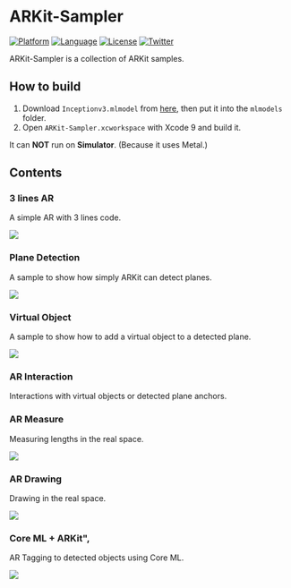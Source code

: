 # ARKit-Sampler

[![Platform](http://img.shields.io/badge/platform-ios-blue.svg?style=flat
)](https://developer.apple.com/iphone/index.action)
[![Language](http://img.shields.io/badge/language-swift-brightgreen.svg?style=flat
)](https://developer.apple.com/swift)
[![License](http://img.shields.io/badge/license-MIT-lightgrey.svg?style=flat
)](http://mit-license.org)
[![Twitter](https://img.shields.io/badge/twitter-@shu223-blue.svg?style=flat)](http://twitter.com/shu223)

ARKit-Sampler is a collection of ARKit samples.


## How to build

1. Download `Inceptionv3.mlmodel` from [here](https://developer.apple.com/machine-learning/
), then put it into the `mlmodels` folder.
2. Open `ARKit-Sampler.xcworkspace` with Xcode 9 and build it.

It can **NOT** run on **Simulator**. (Because it uses Metal.)


## Contents


### 3 lines AR

A simple AR with 3 lines code.

![](README_resources/firstar.png)


### Plane Detection

A sample to show how simply ARKit can detect planes.

![](README_resources/plane.png)


### Virtual Object

A sample to show how to add a virtual object to a detected plane.

![](README_resources/virtual.png)


### AR Interaction

Interactions with virtual objects or detected plane anchors.


### AR Measure

Measuring lengths in the real space.

![](README_resources/measure.png)


### AR Drawing

Drawing in the real space.

![](README_resources/ardrawing.png)


### Core ML + ARKit",

AR Tagging to detected objects using Core ML.

![](README_resources/coreml.png)

